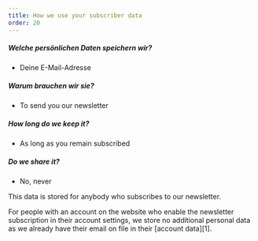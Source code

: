 ```yaml
---
title: How we use your subscriber data
order: 20
---
```


##### Welche persönlichen Daten speichern wir?

- Deine E-Mail-Adresse

##### Warum brauchen wir sie?

- To send you our newsletter

##### How long do we keep it?

- As long as you remain subscribed

##### Do we share it?

- No, never

<Note> 

This data is stored for anybody who subscribes to our newsletter.

For people with an account on the website who enable the newsletter subscription in their account settings, we store no additional personal data as we already have their email on file in their [account data][1].

</Note>
